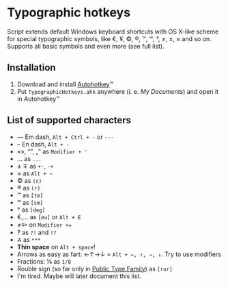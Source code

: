 # Typographic hotkeys

Script extends default Windows keyboard shortcuts with OS X-like scheme for special typographic symbols, like €, ¥, ©, ®, ™, ℠, °, ≠, ±, ≈ and so on. Supports all basic symbols and even more (see full list).

## Installation
1. Download and install <a href="http://www.autohotkey.com/">Autohotkey</a>™
2. Put `TypographicHotkeys.ahk` anywhere (i. e. _My Documents_) and open it in Autohotkey™

## List of supported characters
* — Em dash, `Alt + Ctrl + -` or `---`
* – En dash, `Alt + -`
* «», “”, „‟ as `Modifier + '`
* … as `...`
* ± ∓ as `+-`, `-+`
* ≈ as `Alt + ~`
* © as `(c)`
* ® as `(r)`
* ™ as `[tm]`
* ℠ as `[sm]`
* ° as `[deg]`
* €,… as `[eu]` or `Alt + E` 
* ≠≡꞊ on `Modifier += `
* ‽ as `?!` and `!?`
* ⁂ as `***`
* **Thin space** on `Alt + space`!
* Arrows as easy as fart: ←↑→↓ = `Alt + ←, ↑, →, ↓`. Try to use modifiers
* Fractions: ⅛ as `1/8`
* Rouble sign (so far only in <a href="http://www.paratype.com/public/">Public Type Family</a>) as `[rur]`
* I'm tired. Maybe will later document this list.